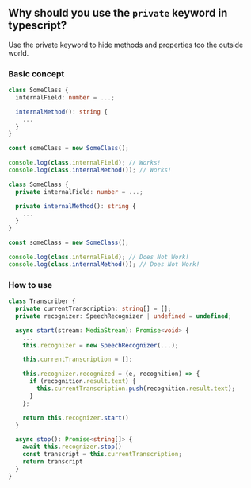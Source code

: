 ## Why should you use the `private` keyword in typescript?

Use the private keyword to hide methods and properties too the outside world.

### Basic concept

```ts
class SomeClass {
  internalField: number = ...;

  internalMethod(): string {
    ...
  }
}

const someClass = new SomeClass();

console.log(class.internalField); // Works!
console.log(class.internalMethod()); // Works!
```

```ts
class SomeClass {
  private internalField: number = ...;

  private internalMethod(): string {
    ...
  }
}

const someClass = new SomeClass();

console.log(class.internalField); // Does Not Work!
console.log(class.internalMethod()); // Does Not Work!
```

### How to use

```ts
class Transcriber {
  private currentTranscription: string[] = [];
  private recognizer: SpeechRecognizer | undefined = undefined;

  async start(stream: MediaStream): Promise<void> {
    ...
    this.recognizer = new SpeechRecognizer(...);

    this.currentTranscription = [];

    this.recognizer.recognized = (e, recognition) => {
      if (recognition.result.text) {
        this.currentTranscription.push(recognition.result.text);
      }
    };

    return this.recognizer.start()
  }

  async stop(): Promise<string[]> {
    await this.recognizer.stop()
    const transcript = this.currentTranscription;
    return transcript
  }
}
```
